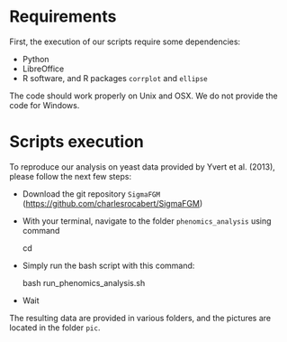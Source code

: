 
# Requirements

First, the execution of our scripts require some dependencies:
* Python
* LibreOffice
* R software, and R packages <code>corrplot</code> and <code>ellipse</code>

The code should work properly on Unix and OSX. We do not provide the code for Windows.

# Scripts execution

To reproduce our analysis on yeast data provided by Yvert et al. (2013), please follow the next few steps:

* Download the git repository <code>SigmaFGM</code> (https://github.com/charlesrocabert/SigmaFGM)
* With your terminal, navigate to the folder <code>phenomics_analysis</code> using command

    cd

* Simply run the bash script with this command:

    bash run_phenomics_analysis.sh

* Wait

The resulting data are provided in various folders, and the pictures are located in the folder <code>pic</code>.

